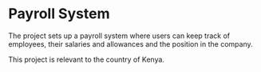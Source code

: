 # Payroll System

The project sets up a payroll system where users can keep track of employees, their salaries and allowances and the position in the company.

This project is relevant to the country of Kenya.
